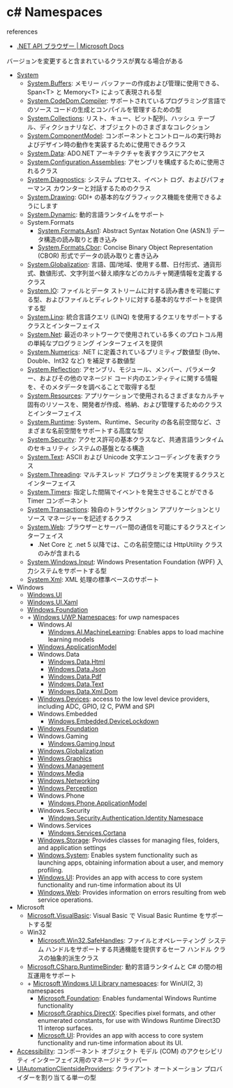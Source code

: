 # c\# Namespaces

references

- [\.NET API ブラウザー \| Microsoft Docs](https://docs.microsoft.com/ja-jp/dotnet/api/)

バージョンを変更すると含まれているクラスが異なる場合がある

- [System](https://docs.microsoft.com/ja-jp/dotnet/api/system?view=dotnet-uwp-10.0)
  - [System\.Buffers](https://docs.microsoft.com/ja-jp/dotnet/api/system.buffers?view=net-6.0): メモリー バッファーの作成および管理に使用できる、Span\<T\> と Memory\<T\> によって表現される型
  - [System\.CodeDom\.Compiler](https://docs.microsoft.com/ja-jp/dotnet/api/system.codedom.compiler?view=net-6.0): サポートされているプログラミング言語でのソース コードの生成とコンパイルを管理するための型
  - [System\.Collections](https://docs.microsoft.com/ja-jp/dotnet/api/system.collections?view=net-6.0): リスト、キュー、ビット配列、ハッシュ テーブル、ディクショナリなど、オブジェクトのさまざまなコレクション
  - [System\.ComponentModel](https://docs.microsoft.com/ja-jp/dotnet/api/system.componentmodel?view=net-6.0): コンポーネントとコントロールの実行時およびデザイン時の動作を実装するために使用できるクラス
  - [System\.Data](https://docs.microsoft.com/ja-jp/dotnet/api/system.data?view=net-6.0): ADO.NET アーキテクチャを表すクラスにアクセス
  - [System\.Configuration\.Assemblies](https://docs.microsoft.com/ja-jp/dotnet/api/system.configuration.assemblies?view=net-6.0): アセンブリを構成するために使用されるクラス
  - [System\.Diagnostics](https://docs.microsoft.com/ja-jp/dotnet/api/system.diagnostics?view=net-6.0): システム プロセス、イベント ログ、およびパフォーマンス カウンターと対話するためのクラス
  - [System\.Drawing](https://docs.microsoft.com/ja-jp/dotnet/api/system.drawing?view=net-6.0): GDI+ の基本的なグラフィックス機能を使用できるようにします
  - [System\.Dynamic](https://docs.microsoft.com/ja-jp/dotnet/api/system.dynamic?view=net-6.0): 動的言語ランタイムをサポート
  - System.Formats
    - [System\.Formats\.Asn1](https://docs.microsoft.com/ja-jp/dotnet/api/system.formats.asn1?view=net-6.0): Abstract Syntax Notation One (ASN.1) データ構造の読み取りと書き込み
    - [System\.Formats\.Cbor](https://docs.microsoft.com/ja-jp/dotnet/api/system.formats.cbor?view=dotnet-plat-ext-6.0): Concise Binary Object Representation (CBOR) 形式でデータの読み取りと書き込み
  - [System\.Globalization](https://docs.microsoft.com/ja-jp/dotnet/api/system.globalization?view=net-6.0): 言語、国/地域、使用する暦、日付形式、通貨形式、数値形式、文字列並べ替え順序などのカルチャ関連情報を定義するクラス
  - [System\.IO](https://docs.microsoft.com/ja-jp/dotnet/api/system.io?view=net-6.0): ファイルとデータ ストリームに対する読み書きを可能にする型、およびファイルとディレクトリに対する基本的なサポートを提供する型
  - [System\.Linq](https://docs.microsoft.com/ja-jp/dotnet/api/system.linq?view=net-6.0): 統合言語クエリ (LINQ) を使用するクエリをサポートするクラスとインターフェイス
  - [System\.Net](https://docs.microsoft.com/ja-jp/dotnet/api/system.net?view=net-6.0): 最近のネットワークで使用されている多くのプロトコル用の単純なプログラミング インターフェイスを提供
  - [System\.Numerics](https://docs.microsoft.com/ja-jp/dotnet/api/system.numerics?view=net-6.0): .NET に定義されているプリミティブ数値型 (Byte、Double、Int32 など) を補足する数値型
  - [System\.Reflection](https://docs.microsoft.com/ja-jp/dotnet/api/system.reflection?view=net-6.0): アセンブリ、モジュール、メンバー、パラメーター、およびその他のマネージド コード内のエンティティに関する情報を、そのメタデータを調べることで取得する型
  - [System\.Resources](https://docs.microsoft.com/ja-jp/dotnet/api/system.resources?view=net-6.0): アプリケーションで使用されるさまざまなカルチャ固有のリソースを、開発者が作成、格納、および管理するためのクラスとインターフェイス
  - [System\.Runtime](https://docs.microsoft.com/ja-jp/dotnet/api/system.runtime?view=net-6.0): System、Runtime、Security の各名前空間など、さまざまな名前空間をサポートする高度な型
  - [System\.Security](https://docs.microsoft.com/ja-jp/dotnet/api/system.security?view=net-6.0): アクセス許可の基本クラスなど、共通言語ランタイムのセキュリティ システムの基盤となる構造
  - [System\.Text](https://docs.microsoft.com/ja-jp/dotnet/api/system.text?view=net-6.0): ASCII および Unicode 文字エンコーディングを表すクラス
  - [System\.Threading](https://docs.microsoft.com/ja-jp/dotnet/api/system.threading?view=net-6.0): マルチスレッド プログラミングを実現するクラスとインターフェイス
  - [System\.Timers](https://docs.microsoft.com/ja-jp/dotnet/api/system.timers?view=net-6.0): 指定した間隔でイベントを発生させることができる Timer コンポーネント
  - [System\.Transactions](https://docs.microsoft.com/ja-jp/dotnet/api/system.transactions?view=net-6.0): 独自のトランザクション アプリケーションとリソース マネージャーを記述するクラス
  - [System\.Web](https://docs.microsoft.com/en-nz/dotnet/api/system.web?view=net-6.0): ブラウザーとサーバー間の通信を可能にするクラスとインターフェイス
    - .Net Core と .net 5 以降では、この名前空間には HttpUtility クラスのみが含まれる
  - [System\.Windows\.Input](https://docs.microsoft.com/ja-jp/dotnet/api/system.windows.input?view=net-6.0): Windows Presentation Foundation (WPF) 入力システムをサポートする型
  - [System\.Xml](https://docs.microsoft.com/ja-jp/dotnet/api/system.xml?view=net-6.0): XML 処理の標準ベースのサポート
- Windows
  - [Windows\.UI](https://docs.microsoft.com/ja-jp/dotnet/api/windows.ui?view=dotnet-plat-ext-3.1)
  - [Windows\.UI\.Xaml](https://docs.microsoft.com/ja-jp/dotnet/api/windows.ui.xaml?view=dotnet-uwp-10.0)
  - [Windows\.Foundation](https://docs.microsoft.com/ja-jp/dotnet/api/windows.foundation?view=dotnet-plat-ext-3.1)
  - \+ [Windows UWP Namespaces](https://docs.microsoft.com/en-us/uwp/api/?view=winrt-22000): for uwp namespaces
    - Windows\.AI
      - [Windows\.AI\.MachineLearning](https://docs.microsoft.com/en-us/uwp/api/windows.ai.machinelearning?view=winrt-22000): Enables apps to load machine learning models
    - [Windows\.ApplicationModel](https://docs.microsoft.com/en-us/uwp/api/windows.applicationmodel?view=winrt-22000)
    - Windows\.Data
      - [Windows\.Data\.Html](https://docs.microsoft.com/en-us/uwp/api/windows.data.html?view=winrt-22000)
      - [Windows\.Data\.Json](https://docs.microsoft.com/en-us/uwp/api/windows.data.json?view=winrt-22000)
      - [Windows\.Data\.Pdf](https://docs.microsoft.com/en-us/uwp/api/windows.data.pdf?view=winrt-22000)
      - [Windows\.Data\.Text](https://docs.microsoft.com/en-us/uwp/api/windows.data.text?view=winrt-22000)
      - [Windows\.Data\.Xml\.Dom](https://docs.microsoft.com/en-us/uwp/api/windows.data.xml.dom?view=winrt-22000)
    - [Windows\.Devices](https://docs.microsoft.com/en-us/uwp/api/windows.devices?view=winrt-22000): access to the low level device providers, including ADC, GPIO, I2 C, PWM and SPI
    - Windows\.Embedded
      - [Windows\.Embedded\.DeviceLockdown](https://docs.microsoft.com/en-us/uwp/api/windows.embedded.devicelockdown?view=winrt-15063)
    - [Windows\.Foundation](https://docs.microsoft.com/en-us/uwp/api/windows.foundation?view=winrt-22000)
    - Windows.Gaming
      - [Windows\.Gaming\.Input](https://docs.microsoft.com/en-us/uwp/api/windows.gaming.input?view=winrt-22000)
    - [Windows\.Globalization](https://docs.microsoft.com/en-us/uwp/api/windows.globalization?view=winrt-22000)
    - [Windows\.Graphics](https://docs.microsoft.com/en-us/uwp/api/windows.graphics?view=winrt-22000)
    - [Windows\.Management](https://docs.microsoft.com/en-us/uwp/api/windows.management?view=winrt-22000)
    - [Windows\.Media](https://docs.microsoft.com/en-us/uwp/api/windows.media?view=winrt-22000)
    - [Windows\.Networking](https://docs.microsoft.com/en-us/uwp/api/windows.networking?view=winrt-22000)
    - [Windows\.Perception](https://docs.microsoft.com/en-us/uwp/api/windows.perception?view=winrt-22000)
    - Windows\.Phone
      - [Windows\.Phone\.ApplicationModel](https://docs.microsoft.com/en-us/uwp/api/windows.phone.applicationmodel?view=winrt-15063)
    - Windows\.Security
      - [Windows\.Security\.Authentication\.Identity Namespace](https://docs.microsoft.com/en-us/uwp/api/windows.security.authentication.identity?view=winrt-22000)
    - Windows\.Services
      - [Windows\.Services\.Cortana](https://docs.microsoft.com/en-us/uwp/api/windows.services.cortana?view=winrt-22000)
    - [Windows\.Storage](https://docs.microsoft.com/en-us/uwp/api/windows.storage?view=winrt-22000): Provides classes for managing files, folders, and application settings
    - [Windows\.System](https://docs.microsoft.com/en-us/uwp/api/windows.system?view=winrt-22000): Enables system functionality such as launching apps, obtaining information about a user, and memory profiling.
    - [Windows\.UI](https://docs.microsoft.com/en-us/uwp/api/windows.ui?view=winrt-22000): Provides an app with access to core system functionality and run-time information about its UI
    - [Windows\.Web](https://docs.microsoft.com/en-us/uwp/api/windows.web?view=winrt-22000): Provides information on errors resulting from web service operations.
- Microsoft
  - [Microsoft\.VisualBasic](https://docs.microsoft.com/ja-jp/dotnet/api/microsoft.visualbasic?view=dotnet-uwp-10.0): Visual Basic で Visual Basic Runtime をサポートする型
  - Win32
    - [Microsoft\.Win32\.SafeHandles](https://docs.microsoft.com/ja-jp/dotnet/api/microsoft.win32.safehandles?view=net-5.0): ファイルとオペレーティング システム ハンドルをサポートする共通機能を提供するセーフ ハンドル クラスの抽象的派生クラス
  - [Microsoft\.CSharp\.RuntimeBinder](https://docs.microsoft.com/ja-jp/dotnet/api/microsoft.csharp.runtimebinder?view=net-5.0): 動的言語ランタイムと C# の間の相互運用をサポート
  - \+ [Microsoft Windows UI Library namespaces](https://docs.microsoft.com/en-us/windows/winui/api/): for WinUI(2, 3) namespaces
    - [Microsoft\.Foundation](https://docs.microsoft.com/en-us/windows/winui/api/microsoft.foundation?view=winui-3.0): Enables fundamental Windows Runtime functionality
    - [Microsoft\.Graphics\.DirectX](https://docs.microsoft.com/en-us/windows/winui/api/microsoft.graphics.directx?view=winui-3.0): Specifies pixel formats, and other enumerated constants, for use with Windows Runtime Direct3D 11 interop surfaces.
    - [Microsoft\.UI](https://docs.microsoft.com/en-us/windows/winui/api/microsoft.ui?view=winui-3.0): Provides an app with access to core system functionality and run-time information about its UI.
- [Accessibility](https://docs.microsoft.com/ja-jp/dotnet/api/accessibility?view=netframework-4.8): コンポーネント オブジェクト モデル (COM) のアクセシビリティ インターフェイス用のマネージド ラッパー
- [UIAutomationClientsideProviders](https://docs.microsoft.com/ja-jp/dotnet/api/uiautomationclientsideproviders?view=netframework-4.8): クライアント オートメーション プロバイダーを割り当てる単一の型
